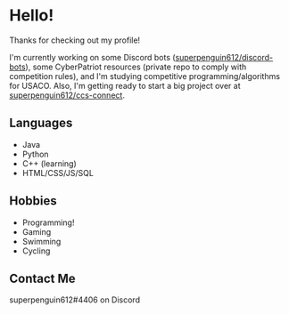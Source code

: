 # Hello!
Thanks for checking out my profile!

I'm currently working on some Discord bots ([superpenguin612/discord-bots](https://github.com/superpenguin612/discord-bots)), some CyberPatriot resources (private repo to comply with competition rules), and I'm studying competitive programming/algorithms for USACO. Also, I'm getting ready to start a big project over at [superpenguin612/ccs-connect](https://github.com/superpenguin612/ccs-connect).

## Languages
- Java
- Python
- C++ (learning)
- HTML/CSS/JS/SQL

## Hobbies
- Programming!
- Gaming
- Swimming
- Cycling

## Contact Me
superpenguin612#4406 on Discord

